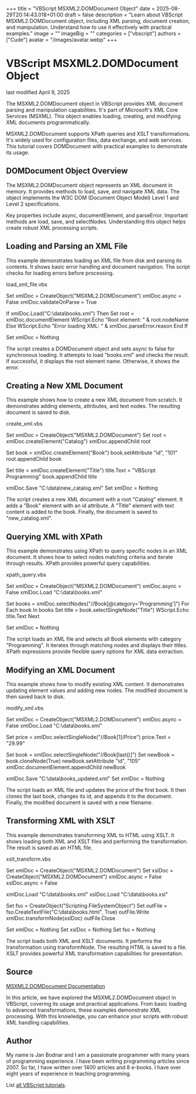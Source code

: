 +++
title = "VBScript MSXML2.DOMDocument Object"
date = 2025-08-29T20:14:43.018+01:00
draft = false
description = "Learn about VBScript MSXML2.DOMDocument object, including XML parsing, document creation, and manipulation. Understand how to use it effectively with practical examples."
image = ""
imageBig = ""
categories = ["vbscript"]
authors = ["Cude"]
avatar = "/images/avatar.webp"
+++

# VBScript MSXML2.DOMDocument Object

last modified April 9, 2025

The MSXML2.DOMDocument object in VBScript provides XML document 
parsing and manipulation capabilities. It's part of Microsoft's XML Core 
Services (MSXML). This object enables loading, creating, and modifying XML 
documents programmatically.

MSXML2.DOMDocument supports XPath queries and XSLT transformations.
It's widely used for configuration files, data exchange, and web services. This
tutorial covers DOMDocument with practical examples to demonstrate its usage.

## DOMDocument Object Overview

The MSXML2.DOMDocument object represents an XML document in memory.
It provides methods to load, save, and navigate XML data. The object implements
the W3C DOM (Document Object Model) Level 1 and Level 2 specifications.

Key properties include async, documentElement, and
parseError. Important methods are load,
save, and selectNodes. Understanding this object helps
create robust XML processing scripts.

## Loading and Parsing an XML File

This example demonstrates loading an XML file from disk and parsing its contents.
It shows basic error handling and document navigation. The script checks for
loading errors before processing.

load_xml_file.vbs
  

Set xmlDoc = CreateObject("MSXML2.DOMDocument")
xmlDoc.async = False
xmlDoc.validateOnParse = True

If xmlDoc.Load("C:\data\books.xml") Then
    Set root = xmlDoc.documentElement
    WScript.Echo "Root element: " &amp; root.nodeName
Else
    WScript.Echo "Error loading XML: " &amp; xmlDoc.parseError.reason
End If

Set xmlDoc = Nothing

The script creates a DOMDocument object and sets async to false for
synchronous loading. It attempts to load "books.xml" and checks the result. If
successful, it displays the root element name. Otherwise, it shows the error.

## Creating a New XML Document

This example shows how to create a new XML document from scratch. It
demonstrates adding elements, attributes, and text nodes. The resulting document
is saved to disk.

create_xml.vbs
  

Set xmlDoc = CreateObject("MSXML2.DOMDocument")
Set root = xmlDoc.createElement("Catalog")
xmlDoc.appendChild root

Set book = xmlDoc.createElement("Book")
book.setAttribute "id", "101"
root.appendChild book

Set title = xmlDoc.createElement("Title")
title.Text = "VBScript Programming"
book.appendChild title

xmlDoc.Save "C:\data\new_catalog.xml"
Set xmlDoc = Nothing

The script creates a new XML document with a root "Catalog" element. It adds a
"Book" element with an id attribute. A "Title" element with text content is
added to the book. Finally, the document is saved to "new_catalog.xml".

## Querying XML with XPath

This example demonstrates using XPath to query specific nodes in an XML
document. It shows how to select nodes matching criteria and iterate through
results. XPath provides powerful query capabilities.

xpath_query.vbs
  

Set xmlDoc = CreateObject("MSXML2.DOMDocument")
xmlDoc.async = False
xmlDoc.Load "C:\data\books.xml"

Set books = xmlDoc.selectNodes("//Book[@category='Programming']")
For Each book In books
    Set title = book.selectSingleNode("Title")
    WScript.Echo title.Text
Next

Set xmlDoc = Nothing

The script loads an XML file and selects all Book elements with category
"Programming". It iterates through matching nodes and displays their titles.
XPath expressions provide flexible query options for XML data extraction.

## Modifying an XML Document

This example shows how to modify existing XML content. It demonstrates updating
element values and adding new nodes. The modified document is then saved back to
disk.

modify_xml.vbs
  

Set xmlDoc = CreateObject("MSXML2.DOMDocument")
xmlDoc.async = False
xmlDoc.Load "C:\data\books.xml"

Set price = xmlDoc.selectSingleNode("//Book[1]/Price")
price.Text = "29.99"

Set book = xmlDoc.selectSingleNode("//Book[last()]")
Set newBook = book.cloneNode(True)
newBook.setAttribute "id", "105"
xmlDoc.documentElement.appendChild newBook

xmlDoc.Save "C:\data\books_updated.xml"
Set xmlDoc = Nothing

The script loads an XML file and updates the price of the first book. It then
clones the last book, changes its id, and appends it to the document. Finally,
the modified document is saved with a new filename.

## Transforming XML with XSLT

This example demonstrates transforming XML to HTML using XSLT. It shows loading
both XML and XSLT files and performing the transformation. The result is saved
as an HTML file.

xslt_transform.vbs
  

Set xmlDoc = CreateObject("MSXML2.DOMDocument")
Set xslDoc = CreateObject("MSXML2.DOMDocument")
xmlDoc.async = False
xslDoc.async = False

xmlDoc.Load "C:\data\books.xml"
xslDoc.Load "C:\data\books.xsl"

Set fso = CreateObject("Scripting.FileSystemObject")
Set outFile = fso.CreateTextFile("C:\data\books.html", True)
outFile.Write xmlDoc.transformNode(xslDoc)
outFile.Close

Set xmlDoc = Nothing
Set xslDoc = Nothing
Set fso = Nothing

The script loads both XML and XSLT documents. It performs the transformation
using transformNode. The resulting HTML is saved to a file. XSLT
provides powerful XML transformation capabilities for presentation.

## Source

[MSXML2.DOMDocument Documentation](https://learn.microsoft.com/en-us/previous-versions/windows/desktop/ms763742(v=vs.85))

In this article, we have explored the MSXML2.DOMDocument object in
VBScript, covering its usage and practical applications. From basic loading to
advanced transformations, these examples demonstrate XML processing. With this
knowledge, you can enhance your scripts with robust XML handling capabilities.

## Author

My name is Jan Bodnar and I am a passionate programmer with many years of
programming experience. I have been writing programming articles since 2007. So
far, I have written over 1400 articles and 8 e-books. I have over eight years of
experience in teaching programming.

List [all VBScript tutorials](/vbscript/).